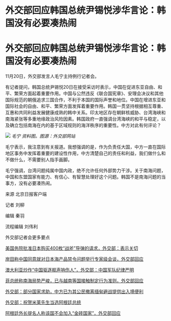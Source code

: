 # 外交部回应韩国总统尹锡悦涉华言论：韩国没有必要凑热闹

# 外交部回应韩国总统尹锡悦涉华言论：韩国没有必要凑热闹

11月20日，外交部发言人毛宁主持例行记者会。

有记者提问，韩国总统尹锡悦20日在接受采访时表示，中国在促进东亚自由、和平、繁荣方面起着重要作用。中国与公然违反《联合国宪章》、安理会决议和其他国际规范的朝俄追求三国合作，不利于本国的国际声誉和地位。中国在增进东亚和国际社会的自由、和平、繁荣方面发挥着重要作用。韩国一贯坚持根据相互尊重、互惠和共同利益发展健康成熟的韩中关系。印太地区存在朝鲜核威胁、台湾海峡和南海紧张等多重地缘政治风险因素。韩国政府一直强调台湾海峡的和平与稳定，以及确立包括南海在内的基于区域规则的海洋秩序的重要性。中方对此有何评论？

![](https://inews.gtimg.com/om_bt/OOgYffeOFJFVdO0IsT74GRVwaaWDhNjbO_ggFZ_n6GFNYAA/1000)
_毛宁 资料图。图源：外交部网站_

毛宁表示，我注意到有关报道。我想强调的是，作为负责任大国，中方一直在国际地区事务中发挥着重要的建设性作用，中方清楚自己的责任和利益，我们做什么和不做什么，不需要别人指手画脚。

毛宁强调，台湾问题纯属中国内政，绝不允许任何外部势力干涉。关于南海问题，中国和东盟国家有能力、有信心、有智慧处理好这个问题。韩国不是南海问题的当事方，没有必要凑热闹。

来源 北京日报客户端

记者 刘柳

编辑 秦羽

流程编辑 刘伟利

外交部记者会更多要点

[美国务院批准日本购买400枚“战斧”导弹的请求，外交部：表示关切](https://news.qq.com/rain/a/20231120A065LH00)

[岸田称中国同意就对日本海产品禁令问题举行专家级会谈，外交部回应](https://news.qq.com/rain/a/20231120A05VIJ00)

[澳大利亚炒作“中国驱逐舰声呐伤人”，外交部：中国军队纪律严明](https://news.qq.com/rain/a/20231120A05UJ500)

[菲总统称南海局势严峻，已与越南等国接触制定行为准则，外交部回应](https://news.qq.com/rain/a/20231120A05U8700)

[外交部：部分国家求助，中方已为其公民撤离缅甸避战提供出入境便利](https://news.qq.com/rain/a/20231120A05UIK00)

[外交部：祝贺米莱先生当选阿根廷总统](https://news.qq.com/rain/a/20231120A05TM400)

[阿根廷外长提名人称该国不会加入“金砖国家”，外交部回应](https://news.qq.com/rain/a/20231120A05TUP00)

